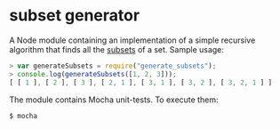 # subset generator
A Node module containing an implementation of a simple recursive algorithm that finds all the
[subsets](http://en.wikipedia.org/wiki/Subset) of a set. Sample usage:

```javascript
> var generateSubsets = require("generate_subsets");
> console.log(generateSubsets([1, 2, 3]));
[ [ 1 ], [ 2 ], [ 3 ], [ 2, 1 ], [ 3, 1 ], [ 3, 2 ], [ 3, 2, 1 ] ]
```

The module contains Mocha unit-tests. To execute them:

```bash
$ mocha
```

